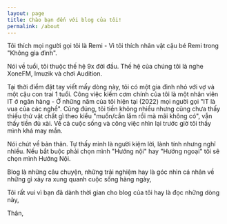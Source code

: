 ```yaml
---
layout: page
title: Chào bạn đến với blog của tôi!
permalink: /about
---
```


Tôi thích mọi người gọi tôi là Remi - Vì tôi thích nhân vật cậu bé Remi trong "Không gia đình".

Nói về tuổi, tôi thuộc thế hệ 9x đời đầu. Thế hệ của chúng tôi là nghe XoneFM, Imuzik và chơi Audition.

Tại thời điểm đặt tay viết mấy dòng này, tôi có một gia đình nhỏ với vợ và một cậu con trai 1 tuổi. Công việc kiếm cơm chính của tôi là một nhân viên IT ở ngân hàng - Ở những năm của tôi hiện tại (2022) mọi người gọi "IT là vua của các nghề". Cũng đúng, tôi tiền không nhiều nhưng cũng chưa thấy thiếu thứ vật chất gì theo kiểu "muốn/cần lắm rồi mà mãi không có", vẫn thấy tiền đủ xài. Về cả cuộc sống và công việc nhìn lại trước giờ tôi thấy mình khá may mắn.

Nói chút về bản thân. Tự thấy mình là người kiệm lời, lành tính nhưng nghĩ nhiều. Nếu bắt buộc phải chọn mình "Hướng nội" hay "Hướng ngoại" tôi sẽ chọn mình Hướng Nội.

Blog là những câu chuyện, những trải nghiệm hay là góc nhìn cá nhân về những gì xảy ra xung quanh cuộc sống hàng ngày,

Tôi rất vui vì bạn đã dành thời gian cho blog của tôi hay là đọc những dòng này,

Thân,

